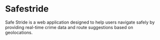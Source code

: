 # Safestride
Safe Stride is a web application designed to help users navigate safely by providing real-time crime data and route suggestions based on geolocations.
